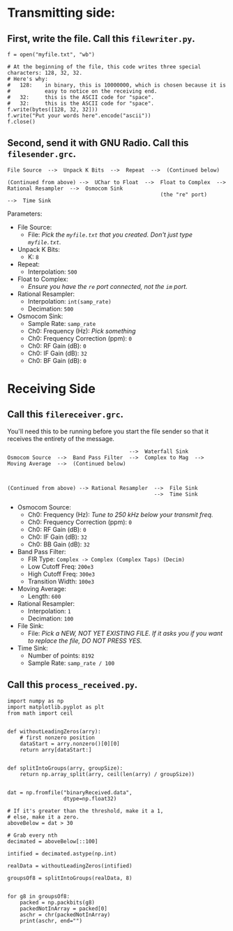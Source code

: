 # Transmitting side:

## First, write the file. Call this `filewriter.py`.

```python3
f = open("myfile.txt", "wb")

# At the beginning of the file, this code writes three special characters: 128, 32, 32.
# Here's why:
#   128:    in binary, this is 10000000, which is chosen because it is
#           easy to notice on the receiving end.
#   32:     this is the ASCII code for "space".
#   32:     this is the ASCII code for "space".
f.write(bytes([128, 32, 32]))
f.write("Put your words here".encode("ascii"))
f.close()
```

## Second, send it with GNU Radio. Call this `filesender.grc`.

```
File Source  -->  Unpack K Bits  -->  Repeat  -->  (Continued below)

(Continued from above) -->  UChar to Float  -->  Float to Complex  -->  Rational Resampler  -->  Osmocom Sink
                                                 (the "re" port)                            -->  Time Sink

```

Parameters:

- File Source:
  - File: _Pick the `myfile.txt` that you created. Don't just type `myfile.txt`._
- Unpack K Bits:
  - K: `8`
- Repeat:
  - Interpolation: `500`
- Float to Complex:
  - _Ensure you have the `re` port connected, not the `im` port._
- Rational Resampler:
  - Interpolation: `int(samp_rate)`
  - Decimation: `500`
- Osmocom Sink:
  - Sample Rate: `samp_rate`
  - Ch0: Frequency (Hz): _Pick something_
  - Ch0: Frequency Correction (ppm): `0`
  - Ch0: RF Gain (dB): `0`
  - Ch0: IF Gain (dB): `32`
  - Ch0: BF Gain (dB): `0`


# Receiving Side

## Call this `filereceiver.grc`.

You'll need this to be running before you start the file sender so that it receives the entirety of the message.

```
                                       -->  Waterfall Sink
Osmocom Source  -->  Band Pass Filter  -->  Complex to Mag  -->  Moving Average  -->  (Continued below)

                      
                      
(Continued from above) --> Rational Resampler  -->  File Sink
                                               -->  Time Sink
```


- Osmocom Source:
  - Ch0: Frequency (Hz): _Tune to 250 kHz below your transmit freq._
  - Ch0: Frequency Correction (ppm): `0`
  - Ch0: RF Gain (dB): `0`
  - Ch0: IF Gain (dB): `32`
  - Ch0: BB Gain (dB): `32`
- Band Pass Filter:
  - FIR Type: `Complex -> Complex (Complex Taps) (Decim)`
  - Low Cutoff Freq: `200e3`
  - High Cutoff Freq: `300e3`
  - Transition Width: `100e3`
- Moving Average:
  - Length: `600`
- Rational Resampler:
  - Interpolation: `1`
  - Decimation: `100`
- File Sink:
  - File: _Pick a NEW, NOT YET EXISTING FILE. If it asks you if you want to replace the file, DO NOT PRESS YES._
- Time Sink:
  - Number of points: `8192`
  - Sample Rate: `samp_rate / 100`


## Call this `process_received.py`.

```python3
import numpy as np
import matplotlib.pyplot as plt
from math import ceil


def withoutLeadingZeros(arry):
    # first nonzero position
    dataStart = arry.nonzero()[0][0]
    return arry[dataStart:]


def splitIntoGroups(arry, groupSize):
    return np.array_split(arry, ceil(len(arry) / groupSize))


dat = np.fromfile("binaryReceived.data",
                  dtype=np.float32)

# If it's greater than the threshold, make it a 1,
# else, make it a zero.
aboveBelow = dat > 30

# Grab every nth
decimated = aboveBelow[::100]

intified = decimated.astype(np.int)

realData = withoutLeadingZeros(intified)

groupsOf8 = splitIntoGroups(realData, 8)


for g8 in groupsOf8:
    packed = np.packbits(g8)
    packedNotInArray = packed[0]
    aschr = chr(packedNotInArray)
    print(aschr, end="")


```
